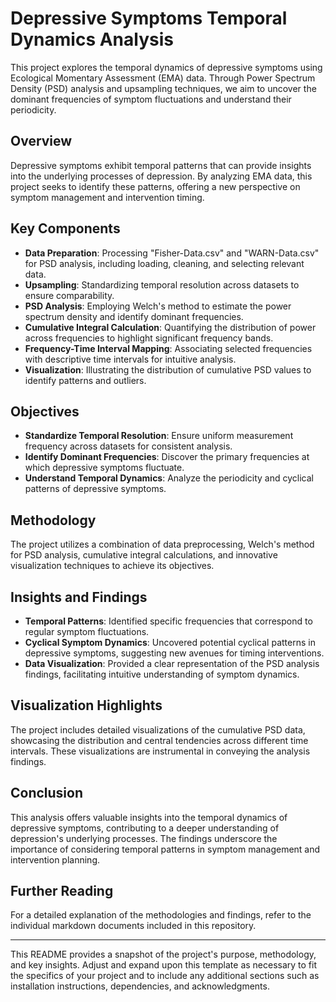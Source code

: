 # Depressive Symptoms Temporal Dynamics Analysis

This project explores the temporal dynamics of depressive symptoms using Ecological Momentary Assessment (EMA) data. Through Power Spectrum Density (PSD) analysis and upsampling techniques, we aim to uncover the dominant frequencies of symptom fluctuations and understand their periodicity.

## Overview

Depressive symptoms exhibit temporal patterns that can provide insights into the underlying processes of depression. By analyzing EMA data, this project seeks to identify these patterns, offering a new perspective on symptom management and intervention timing.

## Key Components

- **Data Preparation**: Processing "Fisher-Data.csv" and "WARN-Data.csv" for PSD analysis, including loading, cleaning, and selecting relevant data.
- **Upsampling**: Standardizing temporal resolution across datasets to ensure comparability.
- **PSD Analysis**: Employing Welch's method to estimate the power spectrum density and identify dominant frequencies.
- **Cumulative Integral Calculation**: Quantifying the distribution of power across frequencies to highlight significant frequency bands.
- **Frequency-Time Interval Mapping**: Associating selected frequencies with descriptive time intervals for intuitive analysis.
- **Visualization**: Illustrating the distribution of cumulative PSD values to identify patterns and outliers.

## Objectives

- **Standardize Temporal Resolution**: Ensure uniform measurement frequency across datasets for consistent analysis.
- **Identify Dominant Frequencies**: Discover the primary frequencies at which depressive symptoms fluctuate.
- **Understand Temporal Dynamics**: Analyze the periodicity and cyclical patterns of depressive symptoms.

## Methodology

The project utilizes a combination of data preprocessing, Welch's method for PSD analysis, cumulative integral calculations, and innovative visualization techniques to achieve its objectives.

## Insights and Findings

- **Temporal Patterns**: Identified specific frequencies that correspond to regular symptom fluctuations.
- **Cyclical Symptom Dynamics**: Uncovered potential cyclical patterns in depressive symptoms, suggesting new avenues for timing interventions.
- **Data Visualization**: Provided a clear representation of the PSD analysis findings, facilitating intuitive understanding of symptom dynamics.

## Visualization Highlights

The project includes detailed visualizations of the cumulative PSD data, showcasing the distribution and central tendencies across different time intervals. These visualizations are instrumental in conveying the analysis findings.

## Conclusion

This analysis offers valuable insights into the temporal dynamics of depressive symptoms, contributing to a deeper understanding of depression's underlying processes. The findings underscore the importance of considering temporal patterns in symptom management and intervention planning.

## Further Reading

For a detailed explanation of the methodologies and findings, refer to the individual markdown documents included in this repository.

---

This README provides a snapshot of the project's purpose, methodology, and key insights. Adjust and expand upon this template as necessary to fit the specifics of your project and to include any additional sections such as installation instructions, dependencies, and acknowledgments.
